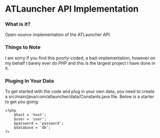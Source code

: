 ATLauncher API Implementation
=============================

### What is it?
Open-source implementation of the ATLauncher API.

### Things to Note
I am sorry if you find this poorly-coded, a bad-implementation, however on my behalf I barely ever do PHP and this is the largest project I have done in it.

### Pluging In Your Data

To get started with the code and plug in your own data, you need to create a src/main/java/com/atlauncher/data/Constants.java file. Below is a starter to get you going:

    <?php
		$host = 'host';
		$user = 'user';
		$password = 'password';
		$database = 'db';
	?>
